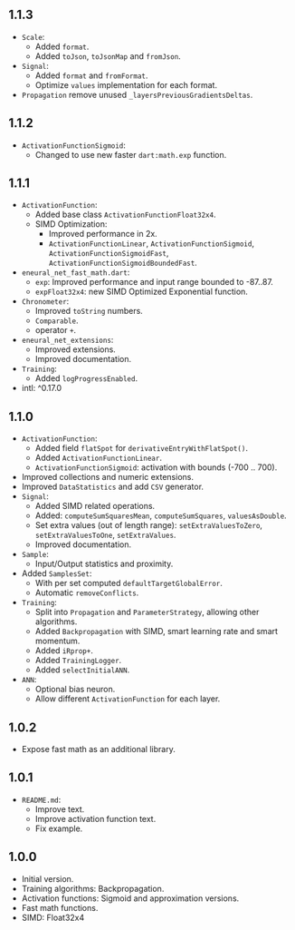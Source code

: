 ## 1.1.3

- `Scale`:
  - Added `format`.
  - Added `toJson`, `toJsonMap` and `fromJson`.
- `Signal`:
  - Added `format` and `fromFormat`.
  - Optimize `values` implementation for each format.
- `Propagation` remove unused `_layersPreviousGradientsDeltas`.

## 1.1.2

- `ActivationFunctionSigmoid`:
  - Changed to use new faster `dart:math.exp` function.

## 1.1.1

- `ActivationFunction`:
  - Added base class `ActivationFunctionFloat32x4`.
  - SIMD Optimization:
    - Improved performance in 2x.
    - `ActivationFunctionLinear`, `ActivationFunctionSigmoid`,
      `ActivationFunctionSigmoidFast`, `ActivationFunctionSigmoidBoundedFast`.
- `eneural_net_fast_math.dart`:
  - `exp`: Improved performance and input range bounded to -87..87.
  - `expFloat32x4`: new SIMD Optimized Exponential function.
- `Chronometer`:
  - Improved `toString` numbers.
  - `Comparable`.
  - operator `+`.
- `eneural_net_extensions`:
  - Improved extensions.
  - Improved documentation.
- `Training`:
  - Added `logProgressEnabled`.
- intl: ^0.17.0

## 1.1.0

- `ActivationFunction`:
  - Added field `flatSpot` for `derivativeEntryWithFlatSpot()`.
  - Added `ActivationFunctionLinear`.
  - `ActivationFunctionSigmoid`: activation with bounds (-700 .. 700).
- Improved collections and numeric extensions.
- Improved `DataStatistics` and add `CSV` generator.
- `Signal`:
  - Added SIMD related operations.
  - Added: `computeSumSquaresMean`, `computeSumSquares`, `valuesAsDouble`.
  - Set extra values (out of length range): `setExtraValuesToZero`, `setExtraValuesToOne`, `setExtraValues`.
  - Improved documentation.
- `Sample`:
  - Input/Output statistics and proximity.
- Added `SamplesSet`:
  - With per set computed `defaultTargetGlobalError`.
  - Automatic `removeConflicts`.
- `Training`:
  - Split into `Propagation` and `ParameterStrategy`, allowing other algorithms.
  - Added `Backpropagation` with SIMD, smart learning rate and smart momentum.
  - Added `iRprop+`.
  - Added `TrainingLogger`.
  - Added `selectInitialANN`.
- `ANN`:
  - Optional bias neuron.
  - Allow different `ActivationFunction` for each layer.

## 1.0.2

- Expose fast math as an additional library.

## 1.0.1

- `README.md`:
  - Improve text.
  - Improve activation function text.
  - Fix example.

## 1.0.0

- Initial version.
- Training algorithms: Backpropagation.
- Activation functions: Sigmoid and approximation versions.
- Fast math functions.
- SIMD: Float32x4
